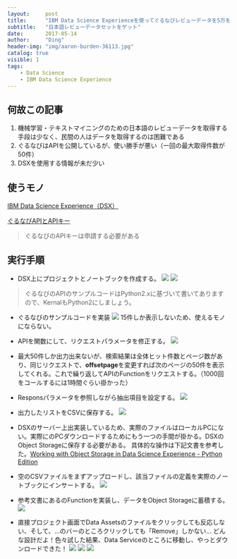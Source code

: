 ```yaml
---
layout:     post
title:      "IBM Data Science Experienceを使ってぐるなびレビューデータを5万を取得する"
subtitle:   "日本語レビューデータセットをゲット"
date:       2017-05-14
author:     "Ding"
header-img: "img/aaron-burden-36113.jpg"
catalog: true
visible: 1
tags:
    - Data Science
    - IBM Data Science Experience
---
```


## 何故この記事

1. 機械学習・テキストマイニングのための日本語のレビューデータを取得する手段は少なく、民間の人はデータを取得するのは困難である
2. ぐるなびはAPIを公開しているが、使い勝手が悪い（一回の最大取得件数が50件）
2. DSXを使用する情報が未だ少い

## 使うモノ
[IBM Data Science Experience（DSX）](https://apsportal.ibm.com/analytics)

[ぐるなびAPIとAPIキー](http://api.gnavi.co.jp/api/manual/photosearch/)
> ぐるなびのAPIキーは申請する必要がある

## 実行手順
- DSX上にプロジェクトとノートブックを作成する。
![](https://farm5.staticflickr.com/4181/34520350641_d0811f77da_o.png) 
![](https://farm5.staticflickr.com/4194/34520353421_d2a0d82e02_o.png)
> ぐるなびのAPIのサンプルコードはPython2.xに基づいて書いてありますので、KernalもPython2にしましょう。

- ぐるなびのサンプルコードを実装
![](https://farm5.staticflickr.com/4172/34265881510_edc0e11d22_o.jpg)
15件しか表示しないため、使えるモノにならない。

- APIを関数にして、リクエストパラメータを修正する。
![](https://farm5.staticflickr.com/4167/34265937390_71bc58bf62_o.jpg)

- 最大50件しか出力出来ないが、検索結果は全体ヒット件数とページ数があり、同じリクエストで、**offsetpage**を変更すれば次のページの50件を表示してくれる。これで繰り返してAPIのFunctionをリクエストする。（1000回をコールするには1時間ぐらい掛かった）
- Responsパラメータを参照しながら抽出項目を設定する。
![](https://farm5.staticflickr.com/4175/34489343042_dc98cff3bc_o.jpg)
 - 出力したリストをCSVに保存する。
![](https://farm5.staticflickr.com/4163/34651521445_0fb4552c79_o.jpg)
- DSXのサーバー上出実装しているため、実際のファイルはローカルPCにない。実際にのPCダウンロードするためにもう一つの手間が掛かる。DSXのObject Storageに保存する必要がある。
具体的な操作は下記文書を参考した。[Working with Object Storage in Data Science Experience - Python Edition](https://datascience.ibm.com/blog/working-with-object-storage-in-data-science-experience-python-edition/)
- 空のCSVファイルをまずアップロードし、該当ファイルの定義を実際のノートブックにインサートする。
![](https://farm5.staticflickr.com/4155/34651642495_d112834529_o.jpg)
- 参考文書にあるのFunctionを実装し、データをObject Storageに蓄積する。
![](https://farm5.staticflickr.com/4170/34489588972_fc58d22dc9_o.jpg)
- 直接プロジェクト画面でData Assetsのファイルをクリックしても反応しない、そして、…のバーのところクリックしても「Remove」しかない… どんな設計だよ！色々試した結果、Data Serviceのところに移動し、やっとダウンロードできた！
![](https://farm5.staticflickr.com/4179/33842104143_ba560eb855_o.jpg)
![](https://farm5.staticflickr.com/4167/33808955164_ba47c791d3_o.jpg)
![](https://farm5.staticflickr.com/4188/33842063783_1891a29ece_o.jpg)

